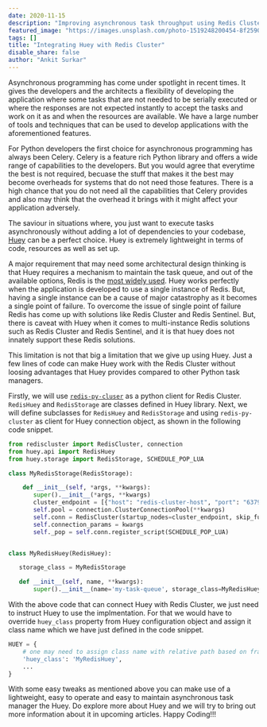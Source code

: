 ```yaml
---
date: 2020-11-15
description: "Improving asynchronous task throughput using Redis Cluster"
featured_image: "https://images.unsplash.com/photo-1519248200454-8f2590ed22b7?ixlib=rb-1.2.1&ixid=eyJhcHBfaWQiOjEyMDd9&auto=format&fit=crop&w=1655&q=80"
tags: []
title: "Integrating Huey with Redis Cluster"
disable_share: false
author: "Ankit Surkar"
---
```


Asynchronous programming has come under spotlight in recent times. It gives the developers and the architects a flexibility of developing the application where some tasks that are not needed to be serially executed or where the responses are not expected instantly to accept the tasks and work on it as and when the resources are available. We have a large number of tools and techniques that can be used to develop applications with the aforementioned features.

For Python developers the first choice for asynchronous programming has always been Celery. Celery is a feature rich Python library and offers a wide range of capabilities to the developers. But you would agree that everytime the best is not required, becuase the stuff that makes it the best may become overheads for systems that do not need those features. There is a high chance that you do not need all the capabilities that Celery provides and also may think that the overhead it brings with it might affect your application adversely.

The saviour in situations where, you just want to execute tasks asynchronously without adding a lot of dependencies to your codebase, [Huey](https://huey.readthedocs.io/en/latest/) can be a perfect choice. Huey is extremely lightweight in terms of code, resources as well as set up.

A major requirement that may need some architectural design thinking is that Huey requires a mechanism to maintain the task queue, and out of the available options, Redis is the [most widely used](https://www.theregister.com/2020/11/23/redis_the_most_popular_db_on_aws/).
Huey works perfectly when the application is developed to use a single instance of Redis. But, having a single instance can be a cause of major catastrophy as it becomes a single point of failure. To overcome the issue of single point of failure Redis has come up with solutions like Redis Cluster and Redis Sentinel. But, there is caveat with Huey when it comes to multi-instance Redis solutions such as Redis Cluster and Redis Sentinel, and it is that huey does not innately support these Redis solutions.

This limitation is not that big a limitation that we give up using Huey. Just a few lines of code can make Huey work with the Redis Cluster without loosing advantages that Huey provides compared to other Python task managers.

Firstly, we will use [`redis-py-cluser`](https://pypi.org/project/redis-py-cluster/) as a python client for Redis Cluster. `RedisHuey` and `RedisStorage` are classes defined in Huey library. Next, we will define subclasses for `RedisHuey` and `RedisStorage` and using `redis-py-cluster` as client for Huey connection object, as shown in the following code snippet.

```python
from rediscluster import RedisCluster, connection
from huey.api import RedisHuey
from huey.storage import RedisStorage, SCHEDULE_POP_LUA

class MyRedisStorage(RedisStorage):

    def __init__(self, *args, **kwargs):
       super().__init__(*args, **kwargs)
       cluster_endpoint = [{"host": "redis-cluster-host", "port": "6379"}]
       self.pool = connection.ClusterConnectionPool(**kwargs)
       self.conn = RedisCluster(startup_nodes=cluster_endpoint, skip_full_coverage_check=True)
       self.connection_params = kwargs
       self._pop = self.conn.register_script(SCHEDULE_POP_LUA)


class MyRedisHuey(RedisHuey):

   storage_class = MyRedisStorage

   def __init__(self, name, **kwargs):
       super().__init__(name='my-task-queue', storage_class=MyRedisHuey.storage_class, **kwargs)
```

With the above code that can connect Huey with Redis Cluster, we just need to instruct Huey to use the implmentation. For that we would have to override `huey_class` property from Huey configuration object and assign it class name which we have just defined in the code snippet.

```python
HUEY = {
    # one may need to assign class name with relative path based on framework being used for application development
    'huey_class': 'MyRedisHuey',
    ...
}
```

With some easy tweaks as mentioned above you can make use of a lightweight, easy to operate and easy to maintain asynchronous task manager the Huey. Do explore more about Huey and we will try to bring out more information about it in upcoming articles. Happy Coding!!!
